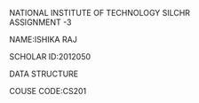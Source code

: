 NATIONAL INSTITUTE OF TECHNOLOGY SILCHR   
ASSIGNMENT -3

NAME:ISHIKA RAJ  

SCHOLAR ID:2012050  

DATA STRUCTURE  

COUSE CODE:CS201  



